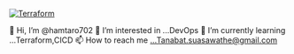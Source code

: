  [![Terraform](https://github.com/hamtaro702/Terraform-huawei/actions/workflows/terraform.yml/badge.svg)](https://github.com/hamtaro702/Terraform-huawei/actions/workflows/terraform.yml)
 
👋 Hi, I’m @hamtaro702
👀 I’m interested in ...DevOps
🌱 I’m currently learning ...Terraform,CICD
📫 How to reach me ...Tanabat.suasawathe@gmail.com
